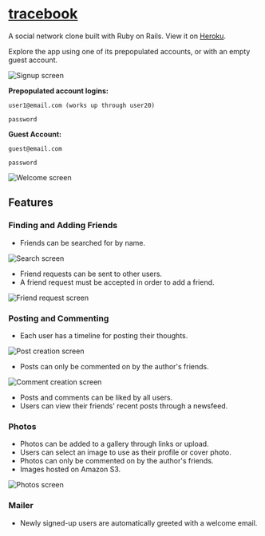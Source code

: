 # [tracebook](http://tracebook.herokuapp.com/)

A social network clone built with Ruby on Rails. View it on [Heroku](http://tracebook.herokuapp.com/).

Explore the app using one of its prepopulated accounts, or with an empty guest account.

![Signup screen](https://github.com/blackwright/tracebook/blob/master/screenshots/signup.jpg?raw=true)

**Prepopulated account logins:**

```
user1@email.com (works up through user20)

password
```

**Guest Account:**

```
guest@email.com

password
```

![Welcome screen](https://github.com/blackwright/tracebook/blob/master/screenshots/welcome.jpg?raw=true)

## Features

### Finding and Adding Friends

- Friends can be searched for by name.

![Search screen](https://github.com/blackwright/tracebook/blob/master/screenshots/search.jpg?raw=true)

- Friend requests can be sent to other users.
- A friend request must be accepted in order to add a friend.

![Friend request screen](https://github.com/blackwright/tracebook/blob/master/screenshots/friends.jpg?raw=true)

### Posting and Commenting

- Each user has a timeline for posting their thoughts.

![Post creation screen](https://github.com/blackwright/tracebook/blob/master/screenshots/create-post.jpg?raw=true)

- Posts can only be commented on by the author's friends.

![Comment creation screen](https://github.com/blackwright/tracebook/blob/master/screenshots/post-comment.jpg?raw=true)

- Posts and comments can be liked by all users.
- Users can view their friends' recent posts through a newsfeed.

### Photos

- Photos can be added to a gallery through links or upload.
- Users can select an image to use as their profile or cover photo.
- Photos can only be commented on by the author's friends.
- Images hosted on Amazon S3.

![Photos screen](https://github.com/blackwright/tracebook/blob/master/screenshots/photos.jpg?raw=true)

### Mailer

- Newly signed-up users are automatically greeted with a welcome email.
